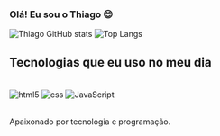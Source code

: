 
### Olá! Eu sou o Thiago 😊

![Thiago GitHub stats](https://github-readme-stats.vercel.app/api?username=thiago3030&show_icons=true&theme=midnight-purple)
![Top Langs](https://github-readme-stats.vercel.app/api/top-langs/?username=thiago3030&langs_count=8)

## Tecnologias que eu uso no meu dia

<div style="display: inline_block"><br/>
  <img align="center" alt="html5" src="https://img.shields.io/badge/HTML5-E34F26?style=for-the-badge&logo=html5&logoColor=white" />
  <img align="center" alt="css" src="https://img.shields.io/badge/CSS3-1572B6?style=for-the-badge&logo=css3&logoColor=white" />
   <img align="center" alt="JavaScript" src="https://img.shields.io/badge/JavaScript-F7DF1E?style=for-the-badge&logo=javascript&logoColor=black" />
</div><br/>

Apaixonado por tecnologia e programação.



